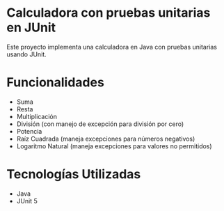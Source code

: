 # Calculadora con pruebas unitarias en JUnit
Este proyecto implementa una calculadora en Java con pruebas unitarias usando JUnit.

# Funcionalidades
- Suma
- Resta
- Multiplicación
- División (con manejo de excepción para división por cero)
- Potencia
- Raíz Cuadrada (maneja excepciones para números negativos)
- Logaritmo Natural (maneja excepciones para valores no permitidos)

# Tecnologías Utilizadas
- Java
- JUnit 5

